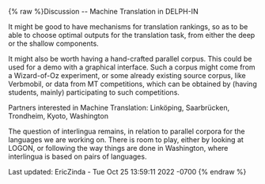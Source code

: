 {% raw %}Discussion -- Machine Translation in DELPH-IN

It might be good to have mechanisms for translation rankings, so as to
be able to choose optimal outputs for the translation task, from either
the deep or the shallow components.

It might also be worth having a hand-crafted parallel corpus. This could
be used for a demo with a graphical interface. Such a corpus might come
from a Wizard-of-Oz experiment, or some already existing source corpus,
like Verbmobil, or data from MT competitions, which can be obtained by
(having students, mainly) participating to such competitions.

Partners interested in Machine Translation: Linköping, Saarbrücken,
Trondheim, Kyoto, Washington

The question of interlingua remains, in relation to parallel corpora for
the languages we are working on. There is room to play, either by
looking at LOGON, or following the way things are done in Washington,
where interlingua is based on pairs of languages.

Last updated: EricZinda - Tue Oct 25 13:59:11 2022 -0700
{% endraw %}